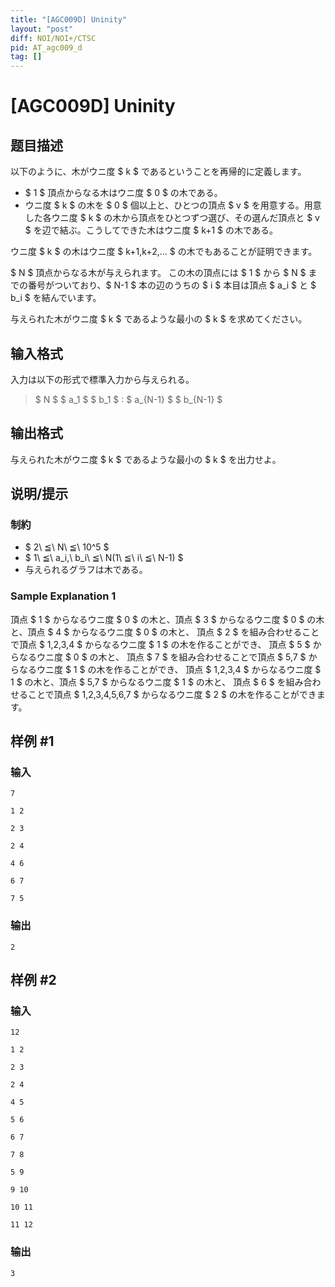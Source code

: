 ```yaml
---
title: "[AGC009D] Uninity"
layout: "post"
diff: NOI/NOI+/CTSC
pid: AT_agc009_d
tag: []
---
```


# [AGC009D] Uninity

## 题目描述

[problemUrl]: https://atcoder.jp/contests/jrex2017/tasks/agc009_d

以下のように、木がウニ度 $ k $ であるということを再帰的に定義します。

- $ 1 $ 頂点からなる木はウニ度 $ 0 $ の木である。
- ウニ度 $ k $ の木を $ 0 $ 個以上と、ひとつの頂点 $ v $ を用意する。用意した各ウニ度 $ k $ の木から頂点をひとつずつ選び、その選んだ頂点と $ v $ を辺で結ぶ。こうしてできた木はウニ度 $ k+1 $ の木である。

ウニ度 $ k $ の木はウニ度 $ k+1,k+2,... $ の木でもあることが証明できます。

$ N $ 頂点からなる木が与えられます。 この木の頂点には $ 1 $ から $ N $ までの番号がついており、$ N-1 $ 本の辺のうちの $ i $ 本目は頂点 $ a_i $ と $ b_i $ を結んでいます。

与えられた木がウニ度 $ k $ であるような最小の $ k $ を求めてください。

## 输入格式

入力は以下の形式で標準入力から与えられる。

> $ N $ $ a_1 $ $ b_1 $ : $ a_{N-1} $ $ b_{N-1} $

## 输出格式

与えられた木がウニ度 $ k $ であるような最小の $ k $ を出力せよ。

## 说明/提示

### 制約

- $ 2\ ≦\ N\ ≦\ 10^5 $
- $ 1\ ≦\ a_i,\ b_i\ ≦\ N(1\ ≦\ i\ ≦\ N-1) $
- 与えられるグラフは木である。

### Sample Explanation 1

頂点 $ 1 $ からなるウニ度 $ 0 $ の木と、頂点 $ 3 $ からなるウニ度 $ 0 $ の木と、頂点 $ 4 $ からなるウニ度 $ 0 $ の木と、 頂点 $ 2 $ を組み合わせることで頂点 $ 1,2,3,4 $ からなるウニ度 $ 1 $ の木を作ることができ、 頂点 $ 5 $ からなるウニ度 $ 0 $ の木と、 頂点 $ 7 $ を組み合わせることで頂点 $ 5,7 $ からなるウニ度 $ 1 $ の木を作ることができ、 頂点 $ 1,2,3,4 $ からなるウニ度 $ 1 $ の木と、頂点 $ 5,7 $ からなるウニ度 $ 1 $ の木と、 頂点 $ 6 $ を組み合わせることで頂点 $ 1,2,3,4,5,6,7 $ からなるウニ度 $ 2 $ の木を作ることができます。

## 样例 #1

### 输入

```
7
1 2
2 3
2 4
4 6
6 7
7 5
```

### 输出

```
2
```

## 样例 #2

### 输入

```
12
1 2
2 3
2 4
4 5
5 6
6 7
7 8
5 9
9 10
10 11
11 12
```

### 输出

```
3
```

